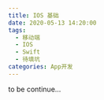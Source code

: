 ```yaml
---
title: IOS 基础
date: 2020-05-13 14:20:00
tags:
  - 移动端
  - IOS
  - Swift
  - 待填坑
categories: App开发
---
```


to be continue...